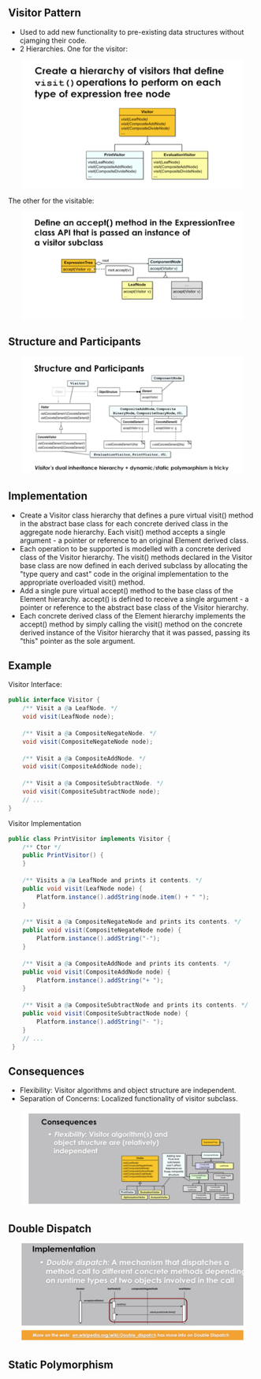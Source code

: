 ## Visitor Pattern
* Used to add new functionality to pre-existing data structures without cjamging their code.
* 2 Hierarchies. One for the visitor:
<p align="center">
  <img src="../../../../../../../assets/visitor-hierarchy.png?raw=true" width="450"/>
</p>
The other for the visitable:
<p align="center">
  <img src="../../../../../../../assets/visitor-visitable-accept.png?raw=true" width="450"/>
</p>

## Structure and Participants
<p align="center">
  <img src="../../../../../../../assets/visitor-structure.png?raw=true" width="450"/>
</p>

## Implementation
* Create a Visitor class hierarchy that defines a pure virtual visit() method in the abstract base class for each concrete derived class in the aggregate node hierarchy. Each visit() method accepts a single argument - a pointer or reference to an original Element derived class.
* Each operation to be supported is modelled with a concrete derived class of the Visitor hierarchy. The visit() methods declared in the Visitor base class are now defined in each derived subclass by allocating the "type query and cast" code in the original implementation to the appropriate overloaded visit() method.
* Add a single pure virtual accept() method to the base class of the Element hierarchy. accept() is defined to receive a single argument - a pointer or reference to the abstract base class of the Visitor hierarchy.
* Each concrete derived class of the Element hierarchy implements the accept() method by simply calling the visit() method on the concrete derived instance of the Visitor hierarchy that it was passed, passing its "this" pointer as the sole argument. 
## Example
Visitor Interface:
~~~java
public interface Visitor {
    /** Visit a @a LeafNode. */
    void visit(LeafNode node);

    /** Visit a @a CompositeNegateNode. */
    void visit(CompositeNegateNode node);

    /** Visit a @a CompositeAddNode. */
    void visit(CompositeAddNode node);

    /** Visit a @a CompositeSubtractNode. */
    void visit(CompositeSubtractNode node);
    // ...
}
~~~
Visitor Implementation
~~~java
public class PrintVisitor implements Visitor {
    /** Ctor */
    public PrintVisitor() {    
    }

    /** Visits a @a LeafNode and prints it contents. */
    public void visit(LeafNode node) {
        Platform.instance().addString(node.item() + " ");
    }

    /** Visit a @a CompositeNegateNode and prints its contents. */
    public void visit(CompositeNegateNode node) {
        Platform.instance().addString("-");
    }

    /** Visit a @a CompositeAddNode and prints its contents. */
    public void visit(CompositeAddNode node) {
        Platform.instance().addString("+ ");
    }

    /** Visit a @a CompositeSubtractNode and prints its contents. */
    public void visit(CompositeSubtractNode node) {
        Platform.instance().addString("- ");
    }
    // ...
 }
~~~
## Consequences
* Flexibility: Visitor algorithms and object structure are independent.
* Separation of Concerns: Localized functionality of visitor subclass.
<p align="center">
  <img src="../../../../../../../assets/visitor-consequence.png?raw=true" width="450"/>
</p>

## Double Dispatch
<p align="center">
  <img src="../../../../../../../assets/visitor-double-dispatch.png?raw=true" width="450"/>
</p>

## Static Polymorphism
